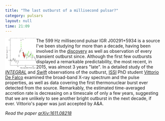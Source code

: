 ```yaml
---
title: "The last outburst of a millisecond pulsar?"
category: pulsars
layout: null
time: 21:09
---
```

<!-- header generated from blosxom format post; make_header.pl 23.1.2022 -->
<p>
<img src="images/outburst2015.jpg" width="100" align="left">
The 599&nbsp;Hz millisecond pulsar IGR&nbsp;J00291+5934 is a source I've been 
studying for more than a decade, having been involved in the 
<a href="http://adsabs.harvard.edu/cgi-bin/nph-bib_query?bibcode=2005ApJ...622L..45G">discovery</a> as well as observation of every transient outburst since.
Although the first few outbursts displayed a remarkable predictability,
the most recent, in 2015, was almost 3 years "late". In a detailed study of 
the <a href="http://www.cosmos.esa.int/web/integral"><em>INTEGRAL</em></a>
and <a href="http://swift.gsfc.nasa.gov"><em>Swift</em></a>
observations of the outburst, 
<a href="">ISSI</a> PhD student
<a href="http://www.issibern.ch/aboutissi/members/defalco.html">Vittorio De Falco</a> 
examined the broad-band X-ray spectrum and the pulse properties, as well
as data covering the first thermonuclear burst ever detected from the source.
Remarkably, the estimated time-averaged accretion rate is decreasing on a
timescale of only a few years, suggesting that we are unlikely to see another
bright outburst in the next decade, if ever. Vittorio's paper was just 
accepted by A&A.
<p>
<em>Read the paper <a href="http://arxiv.org/abs/1611.08218">arXiv:1611.08218</a></em>
